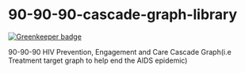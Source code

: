 # 90-90-90-cascade-graph-library

[![Greenkeeper badge](https://badges.greenkeeper.io/hisptz/90-90-90-cascade-graph-library.svg)](https://greenkeeper.io/)

90-90-90 HIV Prevention, Engagement and Care Cascade Graph(i.e Treatment target graph to help end the AIDS epidemic)
